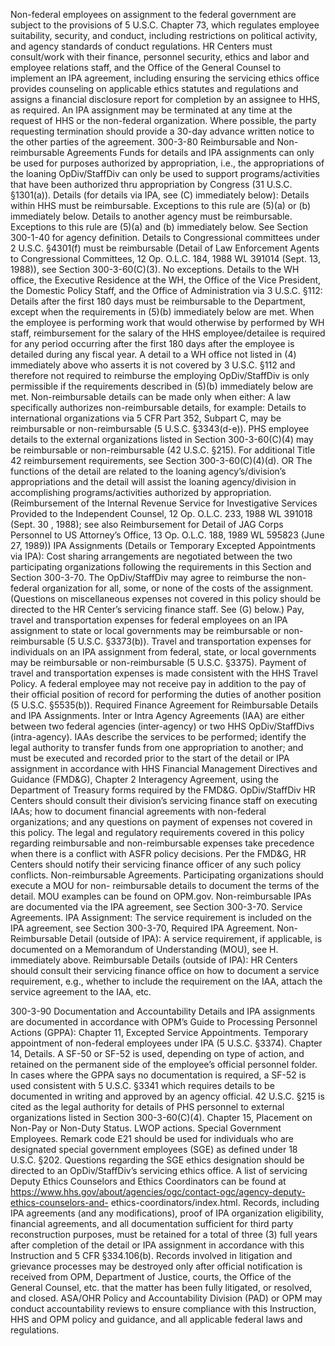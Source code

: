 
Non-federal employees on assignment to the federal government are subject to the provisions of 5 U.S.C. Chapter 73, which regulates employee suitability, security, and conduct, including restrictions on political activity, and agency standards of conduct regulations.
HR Centers must consult/work with their finance, personnel security, ethics and labor and employee relations staff, and the Office of the General Counsel to implement an IPA agreement, including ensuring the servicing ethics office provides counseling on applicable ethics statutes and regulations and assigns a financial disclosure report for completion by an assignee to HHS, as required.
An IPA assignment may be terminated at any time at the request of HHS or the non-federal organization. Where possible, the party requesting termination should provide a 30-day advance written notice to the other parties of the agreement.
300-3-80 Reimbursable and Non-reimbursable Agreements
Funds for details and IPA assignments can only be used for purposes authorized by appropriation, i.e., the appropriations of the loaning OpDiv/StaffDiv can only be used to support programs/activities that have been authorized thru appropriation by Congress (31 U.S.C. §1301(a)).
Details (for details via IPA, see (C) immediately below):
Details within HHS must be reimbursable. Exceptions to this rule are (5)(a) or (b) immediately below.
Details to another agency must be reimbursable. Exceptions to this rule are (5)(a) and (b) immediately below. See Section 300-1-40 for agency definition.
Details to Congressional committees under 2 U.S.C. §4301(f) must be reimbursable (Detail of Law Enforcement Agents to Congressional Committees, 12 Op. O.L.C. 184, 1988 WL 391014 (Sept. 13, 1988)), see Section 300-3-60(C)(3). No exceptions.
Details to the WH office, the Executive Residence at the WH, the Office of the Vice President, the Domestic Policy Staff, and the Office of Administration via 3 U.S.C. §112:
Details after the first 180 days must be reimbursable to the Department, except when the requirements in (5)(b) immediately below are met.
When the employee is performing work that would otherwise by performed by WH staff, reimbursement for the salary of the HHS employee/detailee is required for any period occurring after the first 180 days after the employee is detailed during any fiscal year.
A detail to a WH office not listed in (4) immediately above who asserts it is not covered by 3 U.S.C. §112 and therefore not required to reimburse the employing OpDiv/StaffDiv is only permissible if the requirements described in (5)(b) immediately below are met.
Non-reimbursable details can be made only when either:
A law specifically authorizes non-reimbursable details, for example:
Details to international organizations via 5 CFR Part 352, Subpart C, may be reimbursable or non-reimbursable (5 U.S.C. §3343(d-e)).
PHS employee details to the external organizations listed in Section 300-3-60(C)(4) may be reimbursable or non-reimbursable (42 U.S.C. §215). For additional Title 42 reimbursement requirements, see Section 300-3-60(C)(4)(d).
OR
The functions of the detail are related to the loaning agency’s/division’s appropriations and the detail will assist the loaning agency/division in accomplishing programs/activities authorized by appropriation. (Reimbursement of the Internal Revenue Service for Investigative Services Provided to the Independent Counsel, 12 Op. O.L.C. 233, 1988 WL 391018 (Sept. 30 , 1988); see also Reimbursement for Detail of JAG Corps Personnel to US Attorney’s Office, 13 Op. O.L.C. 188, 1989 WL 595823 (June 27, 1989))
IPA Assignments (Details or Temporary Excepted Appointments via IPA):
Cost sharing arrangements are negotiated between the two participating organizations following the requirements in this Section and Section 300-3-70. The OpDiv/StaffDiv may agree to reimburse the non-federal organization for all, some, or none of the costs of the assignment. (Questions on miscellaneous expenses not covered in this policy should be directed to the HR Center’s servicing finance staff. See (G) below.)
Pay, travel and transportation expenses for federal employees on an IPA assignment to state or local governments may be reimbursable or non-reimbursable (5 U.S.C. §3373(b)).
Travel and transportation expenses for individuals on an IPA assignment from federal, state, or local governments may be reimbursable or non-reimbursable (5 U.S.C. §3375).
Payment of travel and transportation expenses is made consistent with the HHS Travel Policy.
A federal employee may not receive pay in addition to the pay of their official position of record for performing the duties of another position (5 U.S.C. §5535(b)).
Required Finance Agreement for Reimbursable Details and IPA Assignments. Inter or Intra Agency Agreements (IAA) are either between two federal agencies (inter-agency) or two HHS OpDiv/StaffDivs (intra-agency). IAAs describe the services to be performed; identify the legal authority to transfer funds from one appropriation to another; and must be executed and recorded prior to the start of the detail or IPA assignment in accordance with HHS Financial Management  Directives and Guidance (FMD&G), Chapter 2 Interagency Agreement, using the Department of Treasury forms required by the FMD&G.
OpDiv/StaffDiv HR Centers should consult their division’s servicing finance staff on executing IAAs; how to document financial agreements with non-federal organizations; and any questions on payment of expenses not covered in this policy. The legal and regulatory requirements covered in this policy regarding reimbursable and non-reimbursable expenses take precedence when there is a conflict with ASFR policy decisions. Per the FMD&G, HR Centers should notify their servicing finance officer of any such policy conflicts.
Non-reimbursable Agreements. Participating organizations should execute a MOU for non- reimbursable details to document the terms of the detail. MOU examples can be found on OPM.gov. Non-reimbursable IPAs are documented via the IPA agreement, see Section 300-3-70.
Service Agreements.
IPA Assignment: The service requirement is included on the IPA agreement, see Section 300-3-70, Required IPA Agreement.
Non-Reimbursable Detail (outside of IPA): A service requirement, if applicable, is documented on a Memorandum of Understanding (MOU), see H. immediately above.
Reimbursable Details (outside of IPA): HR Centers should consult their servicing finance office on how to document a service requirement, e.g., whether to include the requirement on the IAA, attach the service agreement to the IAA, etc.


300-3-90 Documentation and Accountability
Details and IPA assignments are documented in accordance with OPM’s Guide to Processing Personnel Actions (GPPA):
Chapter 11, Excepted Service Appointments. Temporary appointment of non-federal employees under IPA (5 U.S.C. §3374).
Chapter 14, Details. A SF-50 or SF-52 is used, depending on type of action, and retained on the permanent side of the employee’s official personnel folder. In cases where the GPPA says no documentation is required, a SF-52 is used consistent with 5 U.S.C. §3341 which requires details to be documented in writing and approved by an agency official. 42 U.S.C. §215 is cited as the legal authority for details of PHS personnel to external organizations listed in Section 300-3-60(C)(4).
Chapter 15, Placement on Non-Pay or Non-Duty Status. LWOP actions.
Special Government Employees.   Remark code E21 should be used for individuals who are designated special government employees (SGE) as defined under 18 U.S.C. §202. Questions regarding the SGE ethics designation should be directed to an OpDiv/StaffDiv’s servicing ethics office. A list of servicing Deputy Ethics Counselors and Ethics Coordinators can be found at https://www.hhs.gov/about/agencies/ogc/contact-ogc/agency-deputy-ethics-counselors-and-  ethics-coordinators/index.html.
Records, including IPA agreements (and any modifications), proof of IPA organization eligibility, financial agreements, and all documentation sufficient for third party reconstruction purposes, must be retained for a total of three (3) full years after completion of the detail or IPA assignment in accordance with this Instruction and 5 CFR §334.106(b). Records involved in litigation and grievance processes may be destroyed only after official notification is received from OPM, Department of Justice, courts, the Office of the General Counsel, etc. that the matter has been fully litigated, or resolved, and closed.
ASA/OHR Policy and Accountability Division (PAD) or OPM may conduct accountability reviews to ensure compliance with this Instruction, HHS and OPM policy and guidance, and all applicable federal laws and regulations.